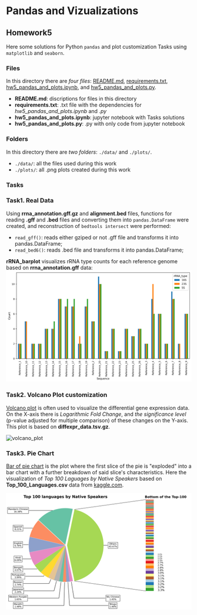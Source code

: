 # Pandas and Vizualizations
## Homework5

Here some solutions for Python `pandas` and plot customization Tasks using `matplotlib` and `seaborn`.

### Files
In this directory there are *four files*: [README.md](./README.md), [requirements.txt](./requirements.txt), [hw5_pandas_and_plots.ipynb](./hw5_pandas_and_plots.ipynb), and [hw5_pandas_and_plots.py](./hw5_pandas_and_plots.py).

- **README.md**: discriptions for files in this directory
- **requirements.txt**: .txt file with the dependencies for *hw5_pandas_and_plots.ipynb* and *.py* 
- **hw5_pandas_and_plots.ipynb**: jupyter notebook with Tasks solutions
- **hw5_pandas_and_plots.py**: .py with only code from jupyter notebook

### Folders
In this directory there are *two folders*: `./data/` and `./plots/`.

- `./data/`: all the files used during this work
- `./plots/`: all .png plots created during this work

### Tasks

### Task1. Real Data

Using **rrna_annotation.gff.gz** and **alignment.bed** files, functions for reading **.gff** and **.bed** files and converting them into `pandas.DataFrame` were created, and reconstruction of `bedtools intersect` were performed:

- `read_gff()`: reads either gziped or not .gff file and transforms it into pandas.DataFrame;
- `read_bed6()`: reads .bed file and transforms it into pandas.DataFrame; 

**rRNA_barplot** visualizes rRNA type counts for each reference genome based on **rrna_annotation.gff** data:
![rRNA_barplot](./plots/rRNA_barplot.png)

### Task2. Volcano Plot customization

[Volcano plot](volcano_plot) is often used to visualize the differential gene expression data. On the X-axis there is *Logarithmic Fold Change*, and *the significance level* (p-value adjusted for multiple comparison) of these changes on the Y-axis. This plot is based on **diffexpr_data.tsv.gz**.

![volcano_plot](./plots/volcano.png)

### Task3. Pie Chart

[Bar of pie chart](https://matplotlib.org/stable/gallery/pie_and_polar_charts/bar_of_pie.html) is the plot where the first slice of the pie is "exploded" into a bar chart with a further breakdown of said slice's characteristics. Here the visualization of *Top 100 Laguages by Native Speakers* based on **Top_100_Languages.csv** data from [kaggle.com](https://www.kaggle.com/code/narmelan/exploring-the-100-most-spoken-languages-dataset/data).

![pie_chart](./plots/pie_chart.png)
